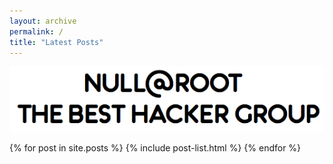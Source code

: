 ```yaml
---
layout: archive
permalink: /
title: "Latest Posts"
---
```


![Alt text](images/n2rlogo.png)


<div class="tiles">
{% for post in site.posts %}
	{% include post-list.html %}
{% endfor %}
</div><!-- /.tiles -->
